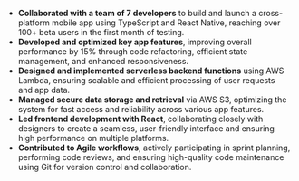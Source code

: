 - **Collaborated with a team of 7 developers** to build and launch a cross-platform mobile app using TypeScript and React Native, reaching over 100+ beta users in the first month of testing.
- **Developed and optimized key app features**, improving overall performance by 15% through code refactoring, efficient state management, and enhanced responsiveness.
- **Designed and implemented serverless backend functions** using AWS Lambda, ensuring scalable and efficient processing of user requests and app data.
- **Managed secure data storage and retrieval** via AWS S3, optimizing the system for fast access and reliability across various app features.
- **Led frontend development with React**, collaborating closely with designers to create a seamless, user-friendly interface and ensuring high performance on multiple platforms.
- **Contributed to Agile workflows**, actively participating in sprint planning, performing code reviews, and ensuring high-quality code maintenance using Git for version control and collaboration.
